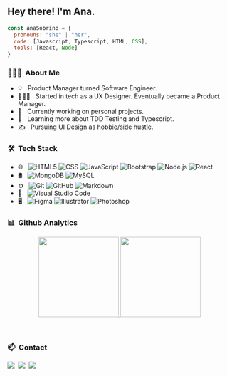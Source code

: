 <h2> Hey there! I'm Ana.</h2>

```js
const anaSobrino = {
  pronouns: "she" | "her",
  code: [Javascript, Typescript, HTML, CSS],
  tools: [React, Node]
}
```

<h3> 👩🏽‍💻 &nbsp;About Me </h3>

- 💡 &nbsp; Product Manager turned Software Engineer.
- 👩🏽‍🎨 &nbsp; Started in tech as a UX Designer. Eventually became a Product Manager.
- 💼 &nbsp; Currently working on personal projects.
- 🌱 &nbsp; Learning more about TDD Testing and Typescript.
- ✍️ &nbsp; Pursuing UI Design as hobbie/side hustle.

<h3> 🛠 &nbsp;Tech Stack</h3>

- 🌐 &nbsp;
  ![HTML5](https://img.shields.io/badge/-HTML5-333333?style=flat&logo=HTML5)
  ![CSS](https://img.shields.io/badge/-CSS-333333?style=flat&logo=CSS3&logoColor=1572B6)
  ![JavaScript](https://img.shields.io/badge/-JavaScript-333333?style=flat&logo=javascript)
  ![Bootstrap](https://img.shields.io/badge/-Bootstrap-333333?style=flat&logo=bootstrap&logoColor=563D7C)
  ![Node.js](https://img.shields.io/badge/-Node.js-333333?style=flat&logo=node.js)
  ![React](https://img.shields.io/badge/-React-333333?style=flat&logo=react)
- 🛢 &nbsp;
  ![MongoDB](https://img.shields.io/badge/-MongoDB-333333?style=flat&logo=mongodb)
  ![MySQL](https://img.shields.io/badge/-MySQL-333333?style=flat&logo=mysql)
- ⚙️ &nbsp;
  ![Git](https://img.shields.io/badge/-Git-333333?style=flat&logo=git)
  ![GitHub](https://img.shields.io/badge/-GitHub-333333?style=flat&logo=github)
  ![Markdown](https://img.shields.io/badge/-Markdown-333333?style=flat&logo=markdown)
- 🔧 &nbsp;
  ![Visual Studio Code](https://img.shields.io/badge/-Visual%20Studio%20Code-333333?style=flat&logo=visual-studio-code&logoColor=007ACC)
- 🖥 &nbsp;
  ![Figma](https://img.shields.io/badge/-Figma-333333?style=flat&logo=figma)
  ![Illustrator](https://img.shields.io/badge/-Illustrator-333333?style=flat&logo=adobe-illustrator)
  ![Photoshop](https://img.shields.io/badge/-Photoshop-333333?style=flat&logo=adobe-photoshop)
  

<h3> 📊 &nbsp;Github Analytics</h3>

<p align="center">
<a href="https://github.com/anasonu">
  <img height="180em" src="https://github-readme-stats-eight-theta.vercel.app/api?username=anasonu&show_icons=true&theme=algolia&include_all_commits=true&count_private=true"/>
  <img height="180em" src="https://github-readme-stats-eight-theta.vercel.app/api/top-langs/?username=anasonu&layout=compact&langs_count=8&theme=algolia"/>
</a>
</p>

<br/>

<h3> 📫 &nbsp;Contact </h3>

<p>
<a href="https://anasonu.netlify.app/"><img src="https://img.shields.io/badge/-anasonu.com-3423A6?style=flat&logo=Google-Chrome&logoColor=white"/></a>&nbsp;
<a href="https://linkedin.com/in/anasonu"><img src="https://img.shields.io/badge/-Ana%20Sobrino-0077B5?style=flat&logo=Linkedin&logoColor=white"/></a>&nbsp;
<a href="mailto:asobrinonunez@gmail.com"><img src="https://img.shields.io/badge/-asobrinonunez@gmail.com-D14836?style=flat&logo=Gmail&logoColor=white"/></a>
</p>
